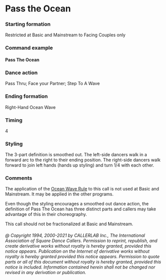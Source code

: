 
# Pass the Ocean

### Starting formation

Restricted at Basic and Mainstream to Facing Couples only

### Command example

#### Pass The Ocean

### Dance action

Pass Thru; Face your Partner; Step To A Wave

### Ending formation

Right-Hand Ocean Wave

### Timing

4

### Styling

The 3-part definition is smoothed out. The left-side dancers walk in a forward arc to the right to
their ending position. The right-side dancers walk forward to join left hands (hands up styling) and
turn 1/4 with each other.

### Comments

The application of the [Ocean Wave Rule](../b2/ocean_wave_rule.md) to this call is not used at Basic and Mainstream. It
may be applied in the other programs.

Even though the styling encourages a smoothed out dance action, the definition of Pass The Ocean has
three distinct parts and callers may take advantage of this in their choreography.

This call should not be fractionalized at Basic and Mainstream.

###### @ Copyright 1994, 2000-2021 by CALLERLAB Inc., The International Association of Square Dance Callers. Permission to reprint, republish, and create derivative works without royalty is hereby granted, provided this notice appears. Publication on the Internet of derivative works without royalty is hereby granted provided this notice appears. Permission to quote parts or all of this document without royalty is hereby granted, provided this notice is included. Information contained herein shall not be changed nor revised in any derivation or publication.
